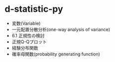 # d-statistic-py
- 変数(Variable)
- 一元配置分散分析(one-way analysis of variance)
- 6.1 正規性の検討
- 正規Q-Qプロット
- 経験分布関数
- 確率母関数(probability generating function)
